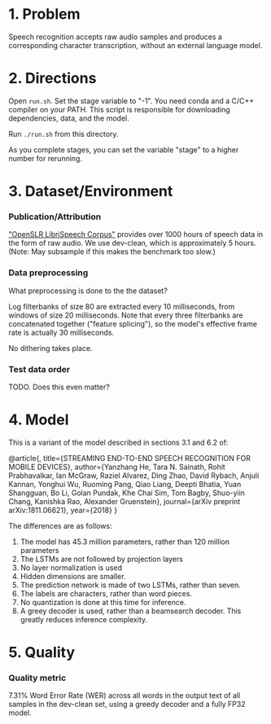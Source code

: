 # 1. Problem 
Speech recognition accepts raw audio samples and produces a corresponding
character transcription, without an external language model.

# 2. Directions

Open `run.sh`. Set the stage variable to "-1". You need conda and a
C/C++ compiler on your PATH. This script is responsible for
downloading dependencies, data, and the model.

Run `./run.sh` from this directory.

As you complete stages, you can set the variable "stage" to a higher
number for rerunning.

# 3. Dataset/Environment
### Publication/Attribution
["OpenSLR LibriSpeech Corpus"](http://www.openslr.org/12/) provides over 1000 hours of speech data in the form of raw audio.
We use dev-clean, which is approximately 5 hours. (Note: May subsample if this makes the benchmark too slow.)
### Data preprocessing
What preprocessing is done to the the dataset?

Log filterbanks of size 80 are extracted every 10 milliseconds, from
windows of size 20 milliseconds. Note that every three filterbanks are
concatenated together ("feature splicing"), so the model's effective
frame rate is actually 30 milliseconds.

No dithering takes place.

### Test data order
TODO. Does this even matter?

# 4. Model
This is a variant of the model described in sections 3.1 and 6.2 of:

@article{,
  title={STREAMING END-TO-END SPEECH RECOGNITION FOR MOBILE DEVICES},
  author={Yanzhang He, Tara N. Sainath, Rohit Prabhavalkar, Ian McGraw, Raziel Alvarez, Ding Zhao,
  David Rybach, Anjuli Kannan, Yonghui Wu, Ruoming Pang, Qiao Liang, Deepti Bhatia, Yuan Shangguan,
  Bo Li, Golan Pundak, Khe Chai Sim, Tom Bagby, Shuo-yiin Chang, Kanishka Rao, Alexander Gruenstein},
  journal={arXiv preprint arXiv:1811.06621},
  year={2018}
}

The differences are as follows:

1. The model has 45.3 million parameters, rather than 120 million parameters
1. The LSTMs are not followed by projection layers
1. No layer normalization is used
1. Hidden dimensions are smaller.
1. The prediction network is made of two LSTMs, rather than seven.
1. The labels are characters, rather than word pieces.
1. No quantization is done at this time for inference.
1. A greey decoder is used, rather than a beamsearch decoder. This greatly
   reduces inference complexity.

# 5. Quality
### Quality metric
7.31% Word Error Rate (WER) across all words in the output text of all samples in the
dev-clean set, using a greedy decoder and a fully FP32 model.
